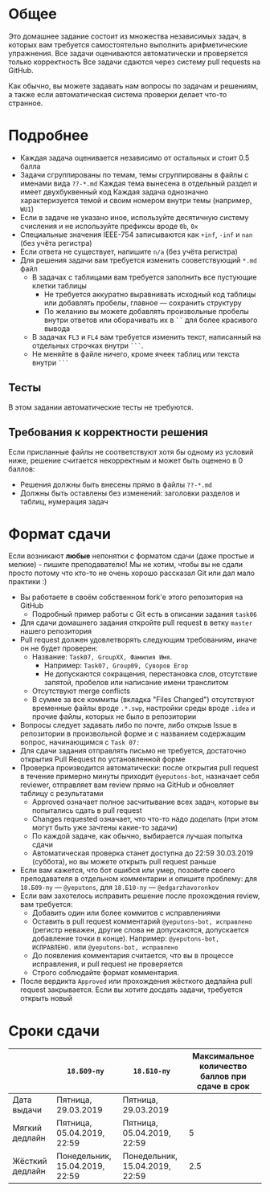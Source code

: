 # Общее
Это домашнее задание состоит из множества независимых задач, в которых
вам требуется самостоятельно выполнить арифметические упражнения.
Все задачи оцениваются автоматически и проверяется только корректность
Все задачи сдаются через систему pull requests на GitHub.

Как обычно, вы можете задавать нам вопросы по задачам и решениям,
а также если автоматическая система проверки делает что-то странное.

# Подробнее
* Каждая задача оценивается независимо от остальных и стоит 0.5 балла
* Задачи сгруппированы по темам, темы сгруппированы в файлы с именами вида `??-*.md`
  Каждая тема вынесена в отдельный раздел и имеет двухбуквенный код
  Каждая задача однозначно характеризуется темой и своим номером внутри темы (например, `WU1`)
* Если в задаче не указано иное, используйте десятичную систему счисления и не используйте префиксы вроде `0b`, `0x`
* Специальные значения IEEE-754 записываются как `+inf`, `-inf` и `nan` (без учёта регистра)
* Если ответа не существует, напишите `n/a` (без учёта регистра)
* Для решения задачи вам требуется изменить сооветствующий `*.md` файл
  * В задачах с таблицами вам требуется заполнить все пустующие клетки таблицы
    * Не требуется аккуратно выравнивать исходный код таблицы или добавлять пробелы, главное — сохранить структуру
    * По желанию вы можете добавлять произвольные пробелы внутри ответов или оборачивать их в ```` `` ```` для более красивого вывода
  * В задачах `FL3` и `FL4` вам требуется изменить текст, написанный на отдельных строчках
    внутри ```` ``` ````.
  * Не меняйте в файле ничего, кроме ячеек таблиц или текста внутри ```` ``` ````

## Тесты
В этом задании автоматические тесты не требуются.

## Требования к корректности решения
Если присланные файлы не соответствуют хотя бы одному из условий ниже, решение считается некорректным и может быть оценено в 0 баллов:

* Решения должны быть внесены прямо в файлы `??-*.md`
* Должны быть оставлены без изменений: заголовки разделов и таблиц, нумерация задач

# Формат сдачи
Если возникают **любые** непонятки с форматом сдачи (даже простые и мелкие) - пишите преподавателю!
Мы не хотим, чтобы вы не сдали просто потому что кто-то не очень хорошо рассказал Git или дал мало практики :)

* Вы работаете в своём собственном fork'е этого репозитория на GitHub
  * Подробный пример работы с Git есть в описании задания `task06`
* Для сдачи домашнего задания откройте pull request в ветку `master` нашего репозитория
* Pull request должен удовлетворять следующим требованиям, иначе он не будет проверен:
  * Название: `Task07, GroupXX, Фамилия Имя`.
    * Например: `Task07, Group09, Суворов Егор`
    * Не допускаются сокращения, перестановка слов, отсутствие запятой, пробелов или написание имени транслитом
  * Отсутствуют merge conflicts
  * В сумме за все коммиты (вкладка "Files Changed") отсутствуют временные файлы вроде `.*.swp`, настройки среды вроде `.idea` и прочие файлы,
    которых не было в репозитории
* Вопросы следует задавать либо по почте, либо открыв Issue в репозитории в произвольной форме и с названием содержащим вопрос, начинающимся с `Task 07:`
* Для сдачи задания отправлять письмо не требуется, достаточно открытия Pull Request по установленной форме
* Проверка производится автоматически: после открытия pull request в течение примерно минуты приходит `@yeputons-bot`,
  назначает себя reviewer, отправляет вам review прямо на GitHub и обновляет таблицу с результатами
  * Approved означает полное засчитывание всех задач, которые вы попытались сдать в pull request
  * Changes requested означает, что что-то надо доделать (при этом могут быть уже зачтены какие-то задачи)
  * По каждой задаче, как обычно, выбирается лучшая попытка сдачи
  * Автоматическая проверка станет доступна до 22:59 30.03.2019 (суббота), но вы можете открыть pull request раньше
* Если вам кажется, что бот ошибся или умер, позовите своего преподавателя в отдельном комментарии и опишите проблему:
  для `18.Б09-пу` — `@yeputons`, для `18.Б10-пу` — `@edgarzhavoronkov`
* Если вам захотелось исправить решение после прохождения review, вам требуется:
  * Добавить один или более коммитов с исправлениями
  * Оставить в pull request комментарий `@yeputons-bot, исправлено` (регистр неважен, другие слова не допускаются, допускается добавление точки в конце).
    Например: `@yeputons-bot, ИСПРАВЛЕНО.` или `@yeputons-bot, исправлено`
  * До появления комментария считается, что вы в процессе исправления, и pull request не проверяется
  * Строго соблюдайте формат комментария.
* После вердикта `Approved` или прохождения жёсткого дедлайна pull request закрывается.
  Если вы хотите досдать задачи, требуется открыть новый

# Сроки сдачи
|   | `18.Б09-пу` | `18.Б10-пу` |Максимальное количество баллов при сдаче в срок
|---|---|---|---|
|Дата выдачи|Пятница, 29.03.2019|Пятница, 29.03.2019|   |
|Мягкий дедлайн|Пятница, 05.04.2019, 22:59|Пятница, 05.04.2019, 22:59|5|
|Жёсткий дедлайн|Понедельник, 15.04.2019, 22:59|Понедельник, 15.04.2019, 22:59|2.5|
